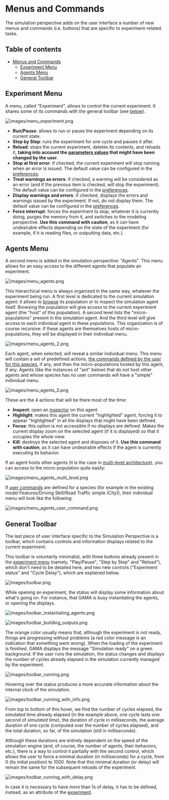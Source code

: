 
# Menus and Commands



The simulation perspective adds on the user interface a number of new menus and commands (i.e. buttons) that are specific to experiment-related tasks.



## Table of contents 

* [Menus and Commands](#menus-and-commands)
	* [Experiment Menu](#experiment-menu)
	* [Agents Menu](#agents-menu)
	* [General Toolbar](#general-toolbar)



## Experiment Menu
A menu, called "Experiment", allows to control the current experiment. It shares some of its commands with the general toolbar (see [below](#general-toolbar)).

![images/menu_experiment.png](resources/images/runningExperiments/menu_experiment.png)


  * **Run/Pause**: allows to run or pause the experiment depending on its current state.
  * **Step by Step**: runs the experiment for one cycle and pauses it after.
  * **Reload**: stops the current experiment, deletes its contents, and reloads it, **taking into account the [parameters values](ParametersView) that might have been changed by the user**.
  * **Stop at first error**: if checked, the current experiment will stop running when an error is issued. The default value can be configured in the [preferences](Preferences).
  * **Treat warnings as errors**: if checked, a warning will be considered as an error (and if the previous item is checked, will stop the experiment). The default value can be configured in the [preferences](Preferences).
  * **Display warnings and errors**: if checked, displays the errors and warnings issued by the experiment. If not, do not display them. The default value can be configured in the [preferences](Preferences).
  * **Force interrupt**: forces the experiment to stop, whatever it is currently doing, purges the memory from it, and switches to the modeling perspective. **Use this command with caution**, as it can have undesirable effects depending on the state of the experiment (for example, if it is reading files, or outputting data, etc.).






## Agents Menu

A second menu is added in the simulation perspective: "Agents". This menu allows for an easy access to the different agents that populate an experiment.

![images/menu_agents.png](resources/images/runningExperiments/menu_agents.png)


This hierarchical menu is always organized in the same way, whatever the experiment being run. A first level is dedicated to the current simulation agent: it allows to [browse](InspectorsAndMonitors) its population or to inspect the simulation agent itself. Browsing the population will give access to the current experiment agent (the "host" of this population). A second level lists the "micro-populations" present in the simulation agent. And the third level will give access to each individual agent in these populations. This organization is of course recursive: if these agents are themselves hosts of micro-populations, they will be displayed in their individual menu.

![images/menu_agents_2.png](resources/images/runningExperiments/menu_agents_2.png)



Each agent, when selected, will reveal a similar individual menu. This menu will contain a set of predefined actions, [the commands defined by the user for this species](DefiningUserInteraction#define-user-command), if any, and then the micro-populations hosted by this agent, if any. Agents (like the instances of "ant" below) that do not host other agents and whose species has no user commands will have a "simple" individual menu.

![images/menu_agents_3.png](resources/images/runningExperiments/menu_agents_3.png)

These are the 4 actions that will be there most of the time:

  * **Inspect**: open an [inspector](InspectorsAndMonitors) on this agent.
  * **Highlight**: makes this agent the current "highlighted" agent, forcing it to appear "highlighted" in all the displays that might have been defined.
  * **Focus**: this option is not accessible if no displays are defined. Makes the current display zoom on the selected agent (if it is displayed) so that it occupies the whole view.
  * **Kill**: destroys the selected agent and disposes of it. **Use this command with caution**, as it can have undesirable effects if the agent is currently executing its behavior.

If an agent hosts other agents (it is the case in [multi-level architecture](MultiLevelArchitecture)), you can access to the micro-population quite easily: 

![images/menu_agents_multi_level.png](resources/images/runningExperiments/menu_agents_multi_level.png)

If [user commands](DefiningUserInteraction#define-user-command) are defined for a species (for example in the existing model Features/Driving Skill/Road Traffic simple (City)), their individual menu will look like the following:

![images/menu_agents_user_command.png](resources/images/runningExperiments/menu_agents_user_command.png)




## General Toolbar

The last piece of user interface specific to the Simulation Perspective is a toolbar, which contains controls and information displays related to the current experiment.

This toolbar is voluntarily minimalist, with three buttons already present in the [experiment menu](#experiment-menu) (namely, "Play/Pause", "Step by Step" and "Reload"), which don't need to be detailed here, and two new controls ("Experiment status" and "Cycle Delay"), which are explained below.

![images/toolbar.png](resources/images/runningExperiments/toolbar.png)


While opening an experiment, the status will display some information about what's going on. For instance, that GAMA is busy instantiating the agents, or opening the displays.

![images/toolbar_instantiating_agents.png](resources/images/runningExperiments/toolbar_instantiating_agents.png)


![images/toolbar_building_outputs.png](resources/images/runningExperiments/toolbar_building_outputs.png)


The orange color usually means that, although the experiment is not ready, things are progressing without problems (a red color message is an indication that something went wrong). When the loading of the experiment is finished, GAMA displays the message "Simulation ready" on a green background. If the user runs the simulation, the status changes and displays the number of cycles already elapsed in the simulation currently managed by the experiment.

![images/toolbar_running.png](resources/images/runningExperiments/toolbar_running.png)


Hovering over the status produces a more accurate information about the internal clock of the simulation.

![images/toolbar_running_with_info.png](resources/images/runningExperiments/toolbar_running_with_info.png)



From top to bottom of this hover, we find the number of cycles elapsed, the simulated time already elapsed (in the example above, one cycle lasts one second of _simulated time_), the duration of cycle in milliseconds, the average duration of one cycle (computed over the number of cycles elapsed), and the total duration, so far, of the simulation (still in milliseconds).

Although these durations are entirely dependent on the speed of the simulation engine (and, of course, the number of agents, their behaviors, etc.), there is a way to control it partially with the second control, which allows the user to force a minimal duration (in milliseconds) for a cycle, from 0 (its initial position) to 1000. Note that this minimal duration (or delay) will remain the same for the subsequent reloads of the experiment.

![images/toolbar_running_with_delay.png](resources/images/runningExperiments/toolbar_running_with_delay.png)


In case it is necessary to have more than 1s of delay, it has to be defined, instead, as an attribute of the [experiment](ExperimentBuiltIn).